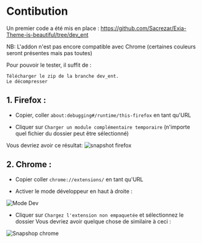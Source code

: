 # Contibution
Un premier code a été mis en place : <https://github.com/Sacrezar/Exia-Theme-is-beautiful/tree/dev_ent>

NB: L'addon n'est pas encore compatible avec Chrome (certaines couleurs seront présentes mais pas toutes)

Pour pouvoir le tester, il suffit de :

    Télécharger le zip de la branche dev_ent.
    Le décompresser

## 1. Firefox :

* Copier, coller `about:debugging#/runtime/this-firefox` en tant qu'URL

* Cliquer sur `Charger un module complémentaire temporaire`  (n'importe quel fichier du dossier peut être sélectionné)

Vous devriez avoir ce résultat:
![snapshot firefox](https://user-images.githubusercontent.com/38185428/75323496-4fb68100-5875-11ea-9d3e-9c4db49e6538.png)

## 2. Chrome :

* Copier coller `chrome://extensions/` en tant qu'URL

* Activer le mode développeur en haut à droite :

![Mode Dev](https://user-images.githubusercontent.com/38185428/75323649-96a47680-5875-11ea-8a57-16fea2e10aff.png)

* Cliquer sur `Chargez l'extension non empaquetée` et sélectionnez le dossier
Vous devriez avoir quelque chose de similaire à ceci :

![Snapshop chrome](https://user-images.githubusercontent.com/38185428/75323778-d8352180-5875-11ea-81f9-6a78eef844d8.png)
